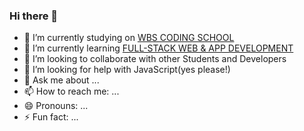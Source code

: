 ### Hi there 👋

<!--
**onureredo/onureredo** is a ✨ _special_ ✨ repository because its `README.md` (this file) appears on your GitHub profile.

Here are some ideas to get you started:-->

- 🔭 I’m currently studying on [WBS CODING SCHOOL](https://www.wbscodingschool.com/)
- 🌱 I’m currently learning [FULL-STACK WEB & APP DEVELOPMENT](https://www.wbscodingschool.com/web-app-development-bootcamp/)
- 👯 I’m looking to collaborate with other Students and Developers
- 🤔 I’m looking for help with JavaScript(yes please!)
- 💬 Ask me about ...
- 📫 How to reach me: ...
- 😄 Pronouns: ...
- ⚡ Fun fact: ...

